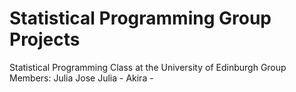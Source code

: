# Statistical Programming Group Projects

Statistical Programming Class at the University of Edinburgh
Group Members:
Julia Jose
Julia - 
Akira - 
